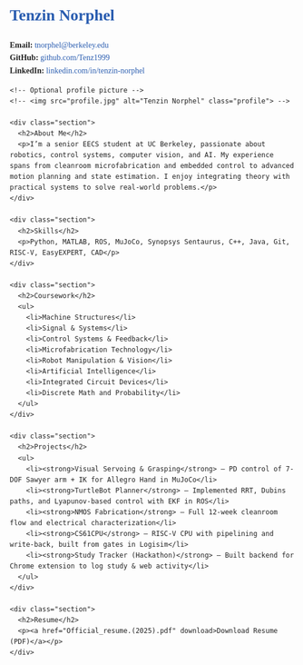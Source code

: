<!DOCTYPE html>
<html>
<head>
  <title>Tenzin Norphel | EECS @ Berkeley</title>
  <style>
    body { font-family: Georgia, serif; margin: 2em; line-height: 1.6; background: #fdfdfd; color: #222; }
    h1, h2 { color: #2a5db0; }
    a { color: #2a5db0; text-decoration: none; }
    .section { margin-bottom: 2em; }
    .container { max-width: 850px; margin: auto; }
    img.profile { float: right; margin-left: 20px; width: 150px; border-radius: 10px; }
  </style>
</head>
<body>
  <div class="container">
    <h1>Tenzin Norphel</h1>
    <p><strong>Email:</strong> <a href="mailto:tnorphel@berkeley.edu">tnorphel@berkeley.edu</a><br>
       <strong>GitHub:</strong> <a href="https://github.com/Tenz1999" target="_blank">github.com/Tenz1999</a><br>
       <strong>LinkedIn:</strong> <a href="https://linkedin.com/in/tenzin-norphel" target="_blank">linkedin.com/in/tenzin-norphel</a></p>

    <!-- Optional profile picture -->
    <!-- <img src="profile.jpg" alt="Tenzin Norphel" class="profile"> -->

    <div class="section">
      <h2>About Me</h2>
      <p>I’m a senior EECS student at UC Berkeley, passionate about robotics, control systems, computer vision, and AI. My experience spans from cleanroom microfabrication and embedded control to advanced motion planning and state estimation. I enjoy integrating theory with practical systems to solve real-world problems.</p>
    </div>

    <div class="section">
      <h2>Skills</h2>
      <p>Python, MATLAB, ROS, MuJoCo, Synopsys Sentaurus, C++, Java, Git, RISC-V, EasyEXPERT, CAD</p>
    </div>

    <div class="section">
      <h2>Coursework</h2>
      <ul>
        <li>Machine Structures</li>
        <li>Signal & Systems</li>
        <li>Control Systems & Feedback</li>
        <li>Microfabrication Technology</li>
        <li>Robot Manipulation & Vision</li>
        <li>Artificial Intelligence</li>
        <li>Integrated Circuit Devices</li>
        <li>Discrete Math and Probability</li>
      </ul>
    </div>

    <div class="section">
      <h2>Projects</h2>
      <ul>
        <li><strong>Visual Servoing & Grasping</strong> – PD control of 7-DOF Sawyer arm + IK for Allegro Hand in MuJoCo</li>
        <li><strong>TurtleBot Planner</strong> – Implemented RRT, Dubins paths, and Lyapunov-based control with EKF in ROS</li>
        <li><strong>NMOS Fabrication</strong> – Full 12-week cleanroom flow and electrical characterization</li>
        <li><strong>CS61CPU</strong> – RISC-V CPU with pipelining and write-back, built from gates in Logisim</li>
        <li><strong>Study Tracker (Hackathon)</strong> – Built backend for Chrome extension to log study & web activity</li>
      </ul>
    </div>

    <div class="section">
      <h2>Resume</h2>
      <p><a href="Official_resume.(2025).pdf" download>Download Resume (PDF)</a></p>
    </div>
  </div>
</body>
</html>
